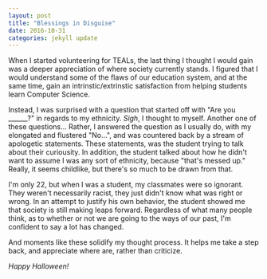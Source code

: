 ```yaml
---
layout: post
title: "Blessings in Disguise"
date: 2016-10-31
categories: jekyll update
---
```


When I started volunteering for TEALs, the last thing I thought I would gain was a deeper appreciation of where society currently stands. I figured that I would understand some of the flaws of our education system, and at the same time, gain an intrinstic/extrinstic satisfaction from helping students learn Computer Science.

Instead, I was surprised with a question that started off with "Are you ______?" in regards to my ethnicity. _Sigh_, I thought to myself. Another one of these questions... Rather, I answered the question as I usually do, with my elongated and flustered "No...", and was countered back by a stream of apologetic statements. These statements, was the student trying to talk about their curiousity. In addition, the student talked about how he didn't want to assume I was any sort of ethnicity, because "that's messed up." Really, it seems childlike, but there's so much to be drawn from that.

I'm only 22, but when I was a student, my classmates were so ignorant. They weren't necessarily racist, they just didn't know what was right or wrong. In an attempt to justify his own behavior, the student showed me that society is still making leaps forward. Regardless of what many people think, as to whether or not we are going to the ways of our past, I'm confident to say a lot has changed.

And moments like these solidify my thought process. It helps me take a step back, and appreciate where are, rather than criticize.

_Happy Halloween!_


